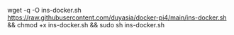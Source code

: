 wget -q -O ins-docker.sh https://raw.githubusercontent.com/duyasia/docker-pi4/main/ins-docker.sh && chmod +x ins-docker.sh && sudo sh ins-docker.sh
